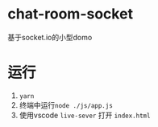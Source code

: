 # chat-room-socket
 基于socket.io的小型domo

# 运行

1. ` yarn `
2. 终端中运行`node ./js/app.js`
3. 使用vscode `live-sever` 打开 `index.html`